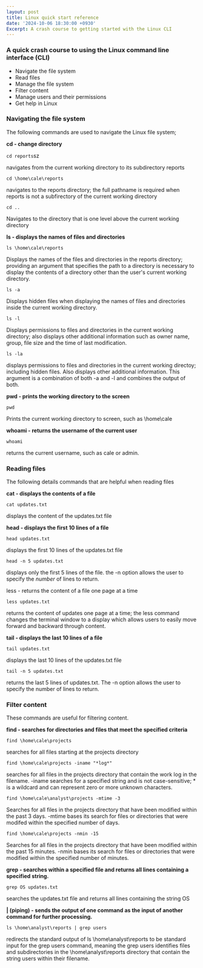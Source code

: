 ```yaml
---
layout: post
title: Linux quick start reference
date: '2024-10-06 18:30:00 +0930'
Excerpt: A crash course to getting started with the Linux CLI
---
```

### A quick crash course to using the Linux command line interface (CLI)

- Navigate the file system
- Read files
- Manage the file system
- Filter content
- Manage users and their permissions
- Get help in Linux

### Navigating the file system

The following commands are used to navigate the Linux file system;

**cd - change directory**


`cd reports`sz

navigates from the current working directory to its subdirectory reports


`cd \home\cale\reports`

navigates to the reports directory; the full pathname is required when reports is not a subfirectory of the current working directory

`cd ..`

Navigates to the directory that is one level above the current working directory

**ls - displays the names of files and directories**

`ls \home\cale\reports`

Displays the names of the files and directories in the reports directory; providing an argument that specifies the path to a directory is necessary to display the contents of a directory other than the user's current working directory.

`ls -a`

Displays hidden files when displaying the names of files and directories inside the current working directory.

`ls -l`

Displays permissions to files and directories in the current working directory; also displays other additional information such as owner name, group, file size and the time of last modification.

`ls -la`

displays permissions to files and directories in the current working directoy; including hidden files. Also displays other additional information. This argument is a combination of both -a and -l and combines the output of both.

**pwd - prints the working directory to the screen**

`pwd`

Prints the current working directory to screen, such as \home\cale

**whoami - returns the username of the current user**

`whoami`

returns the current username, such as cale or admin.

### Reading files
The following details commands that are helpful when reading files

**cat - displays the contents of a file**

`cat updates.txt`

displays the content of the updates.txt file

**head - displays the first 10 lines of a file**

`head updates.txt`

displays the first 10 lines of the updates.txt file

`head -n 5 updates.txt`

displays only the first 5 lines of the file.
the -n option allows the user to specify the _number_ of lines to return.

less - returns the content of a file one page at a time

`less updates.txt`

returns the content of updates one page at a time; the less command changes the terminal window to a display which allows users to easily move forward and backward through content.

**tail - displays the last 10 lines of a file**

`tail updates.txt`

displays the last 10 lines of the updates.txt file

`tail -n 5 updates.txt`

returns the last 5 lines of updates.txt. The -n option allows the user to specify the number of lines to return.

### Filter content
These commands are useful for filtering content.

**find - searches for directories and files that meet the specified criteria**

`find \home\cale\projects`

searches for all files starting at the projects directory

`find \home\cale\projects -iname "*log*"`

searches for all files in the projects directory that contain the work log in the filename.
-iname searches for a specified string and is not case-sensitive; * is a wildcard and can represent zero or more unknown characters.

`find \home\cale\analyst\projects -mtime -3`

Searches for all files in the projects directory that have been modified within the past 3 days.
-mtime bases its search for files or directories that were modifed within the specified number of days.

`find \home\cale\projects -nmin -15`

Searches for all files in the projects directory that have been modified within the past 15 minutes.
-nmin bases its search for files or directories that were modified within the specified number of minutes.

**grep - searches within a specified file and returns all lines containing a specified string.**

`grep OS updates.txt`

searches the updates.txt file and returns all lines containing the string OS

**\| (piping) - sends the output of one command as the input of another command for further processing.**

`ls \home\analyst\reports | grep users`

redirects the standard output of ls \home\analyst\reports to be standard input for the grep users command, meaning the grep users identifies files and subdirectories in the \home\analyst\reports directory that contain the string users within their filename.

